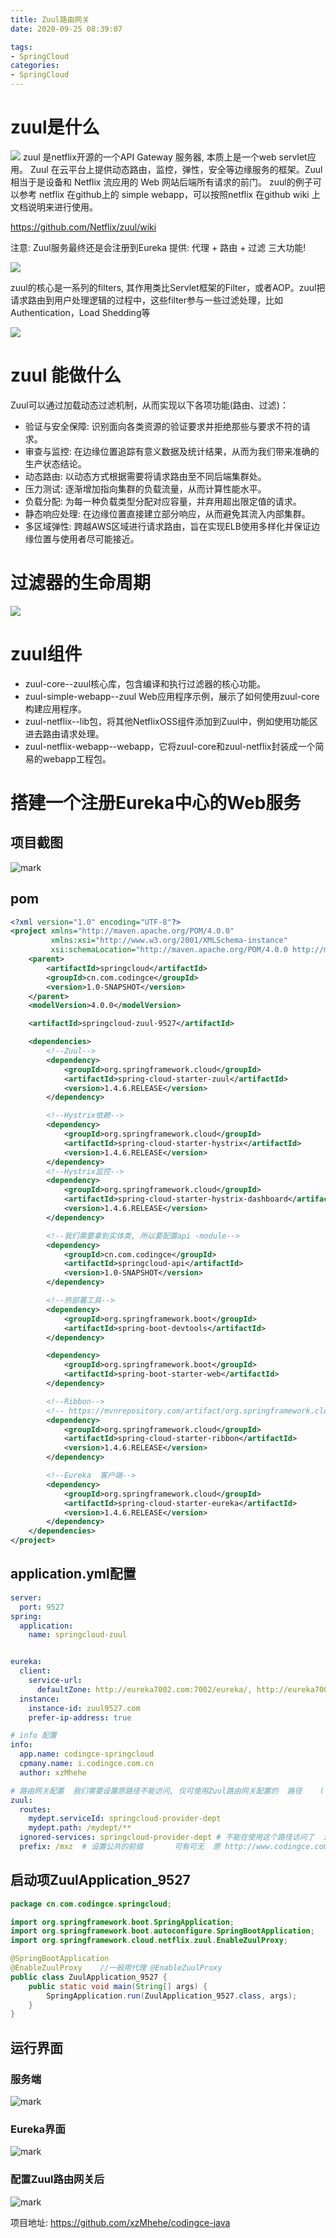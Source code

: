 ```yaml
---
title: Zuul路由网关
date: 2020-09-25 08:39:07

tags:
- SpringCloud
categories: 
- SpringCloud
---
```


# zuul是什么
![](https://camo.githubusercontent.com/f091703491ae368dab9314065b31eab0fc3246ab/68747470733a2f2f692e696d6775722e636f6d2f6d52536f7345702e706e67)
zuul 是netflix开源的一个API Gateway 服务器, 本质上是一个web servlet应用。
Zuul 在云平台上提供动态路由，监控，弹性，安全等边缘服务的框架。Zuul 相当于是设备和 Netflix 流应用的 Web 网站后端所有请求的前门。
zuul的例子可以参考 netflix 在github上的 simple webapp，可以按照netflix 在github wiki 上文档说明来进行使用。

https://github.com/Netflix/zuul/wiki

注意: Zuul服务最终还是会注册到Eureka
提供: 代理 + 路由 + 过滤 三大功能!

![](http://image.codingce.com.cn/blog/20200925/084657361.png)


zuul的核心是一系列的filters, 其作用类比Servlet框架的Filter，或者AOP。zuul把请求路由到用户处理逻辑的过程中，这些filter参与一些过滤处理，比如Authentication，Load Shedding等

![](http://image.codingce.com.cn/blog/20200926/142349524.png)

# zuul 能做什么

Zuul可以通过加载动态过滤机制，从而实现以下各项功能(路由、过滤)：
- 验证与安全保障: 识别面向各类资源的验证要求并拒绝那些与要求不符的请求。
- 审查与监控: 在边缘位置追踪有意义数据及统计结果，从而为我们带来准确的生产状态结论。
- 动态路由: 以动态方式根据需要将请求路由至不同后端集群处。
- 压力测试: 逐渐增加指向集群的负载流量，从而计算性能水平。
- 负载分配: 为每一种负载类型分配对应容量，并弃用超出限定值的请求。
- 静态响应处理: 在边缘位置直接建立部分响应，从而避免其流入内部集群。
- 多区域弹性: 跨越AWS区域进行请求路由，旨在实现ELB使用多样化并保证边缘位置与使用者尽可能接近。




# 过滤器的生命周期

![](https://imgkr2.cn-bj.ufileos.com/9f2bd698-f897-4801-8e1c-e8aa5c29b3c2.png?UCloudPublicKey=TOKEN_8d8b72be-579a-4e83-bfd0-5f6ce1546f13&Signature=KzhanZPLIVzv5sz%252BAbRldoMoMgE%253D&Expires=1601351961)


# zuul组件
- zuul-core--zuul核心库，包含编译和执行过滤器的核心功能。
- zuul-simple-webapp--zuul Web应用程序示例，展示了如何使用zuul-core构建应用程序。
- zuul-netflix--lib包，将其他NetflixOSS组件添加到Zuul中，例如使用功能区进去路由请求处理。
- zuul-netflix-webapp--webapp，它将zuul-core和zuul-netflix封装成一个简易的webapp工程包。

# 搭建一个注册Eureka中心的Web服务
## 项目截图
![mark](http://image.codingce.com.cn/blog/20200927/132344573.png)
## pom
```xml
<?xml version="1.0" encoding="UTF-8"?>
<project xmlns="http://maven.apache.org/POM/4.0.0"
         xmlns:xsi="http://www.w3.org/2001/XMLSchema-instance"
         xsi:schemaLocation="http://maven.apache.org/POM/4.0.0 http://maven.apache.org/xsd/maven-4.0.0.xsd">
    <parent>
        <artifactId>springcloud</artifactId>
        <groupId>cn.com.codingce</groupId>
        <version>1.0-SNAPSHOT</version>
    </parent>
    <modelVersion>4.0.0</modelVersion>

    <artifactId>springcloud-zuul-9527</artifactId>

    <dependencies>
        <!--Zuul-->
        <dependency>
            <groupId>org.springframework.cloud</groupId>
            <artifactId>spring-cloud-starter-zuul</artifactId>
            <version>1.4.6.RELEASE</version>
        </dependency>

        <!--Hystrix依赖-->
        <dependency>
            <groupId>org.springframework.cloud</groupId>
            <artifactId>spring-cloud-starter-hystrix</artifactId>
            <version>1.4.6.RELEASE</version>
        </dependency>
        <!--Hystrix监控-->
        <dependency>
            <groupId>org.springframework.cloud</groupId>
            <artifactId>spring-cloud-starter-hystrix-dashboard</artifactId>
            <version>1.4.6.RELEASE</version>
        </dependency>

        <!--我们需要拿到实体类, 所以要配置api -module-->
        <dependency>
            <groupId>cn.com.codingce</groupId>
            <artifactId>springcloud-api</artifactId>
            <version>1.0-SNAPSHOT</version>
        </dependency>

        <!--热部署工具-->
        <dependency>
            <groupId>org.springframework.boot</groupId>
            <artifactId>spring-boot-devtools</artifactId>
        </dependency>

        <dependency>
            <groupId>org.springframework.boot</groupId>
            <artifactId>spring-boot-starter-web</artifactId>
        </dependency>

        <!--Ribbon-->
        <!-- https://mvnrepository.com/artifact/org.springframework.cloud/spring-cloud-starter-ribbon -->
        <dependency>
            <groupId>org.springframework.cloud</groupId>
            <artifactId>spring-cloud-starter-ribbon</artifactId>
            <version>1.4.6.RELEASE</version>
        </dependency>

        <!--Eureka  客户端-->
        <dependency>
            <groupId>org.springframework.cloud</groupId>
            <artifactId>spring-cloud-starter-eureka</artifactId>
            <version>1.4.6.RELEASE</version>
        </dependency>
    </dependencies>
</project>
```

## application.yml配置
```yml
server:
  port: 9527
spring:
  application:
    name: springcloud-zuul


eureka:
  client:
    service-url:
      defaultZone: http://eureka7002.com:7002/eureka/, http://eureka7003.com:7003/eureka/, http://eureka7001.com:7001/eureka/   # 这里必须与服务端一致
  instance:
    instance-id: zuul9527.com
    prefer-ip-address: true

# info 配置
info:
  app.name: codingce-springcloud
  cpmany.name: i.codingce.com.cn
  author: xzMhehe

# 路由网关配置  我们需要设置原路径不能访问, 仅可使用Zuul路由网关配置的  路径    (已在 win10 hosts  里面配置 127.0.0.1	www.codingce.com)
zuul:
  routes:
    mydept.serviceId: springcloud-provider-dept
    mydept.path: /mydept/**
  ignored-services: springcloud-provider-dept # 不能在使用这个路径访问了  ignored-services: "*" 隐藏全部的真实的项目
  prefix: /mxz  # 设置公共的前缀       可有可无  原 http://www.codingce.com:9527/mydept/dept/list    加了之后 http://www.codingce.com:9527/mxz/mydept/dept/list
```


## 启动项ZuulApplication_9527
```java
package cn.com.codingce.springcloud;

import org.springframework.boot.SpringApplication;
import org.springframework.boot.autoconfigure.SpringBootApplication;
import org.springframework.cloud.netflix.zuul.EnableZuulProxy;

@SpringBootApplication
@EnableZuulProxy    //一般用代理 @EnableZuulProxy
public class ZuulApplication_9527 {
    public static void main(String[] args) {
        SpringApplication.run(ZuulApplication_9527.class, args);
    }
}
```

## 运行界面
### 服务端
![mark](http://image.codingce.com.cn/blog/20200927/132717824.png)
### Eureka界面
![mark](http://image.codingce.com.cn/blog/20200927/132946755.png)
### 配置Zuul路由网关后
![mark](http://image.codingce.com.cn/blog/20200927/133029481.png)


项目地址: https://github.com/xzMhehe/codingce-java